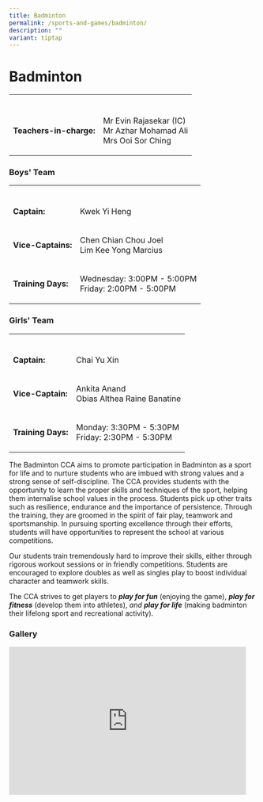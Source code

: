 ```yaml
---
title: Badminton
permalink: /sports-and-games/badminton/
description: ""
variant: tiptap
---
```

<h1>Badminton</h1>
<table style="minWidth: 50px">
<colgroup>
<col>
<col>
</colgroup>
<tbody>
<tr>
<th rowspan="1" colspan="1">
<p></p>
</th>
<th rowspan="1" colspan="1">
<p></p>
</th>
</tr>
<tr>
<td rowspan="1" colspan="1">
<p><strong>Teachers-in-charge:</strong>
</p>
</td>
<td rowspan="1" colspan="1">
<p>Mr Evin Rajasekar (IC)
<br>Mr Azhar Mohamad Ali
<br>Mrs Ooi Sor Ching</p>
</td>
</tr>
</tbody>
</table>
<h3>Boys' Team</h3>
<table style="minWidth: 50px">
<colgroup>
<col>
<col>
</colgroup>
<tbody>
<tr>
<th rowspan="1" colspan="1">
<p></p>
</th>
<th rowspan="1" colspan="1">
<p></p>
</th>
</tr>
<tr>
<td rowspan="1" colspan="1">
<p><strong>Captain:</strong>
</p>
</td>
<td rowspan="1" colspan="1">
<p>Kwek Yi Heng</p>
</td>
</tr>
<tr>
<td rowspan="1" colspan="1">
<p><strong>Vice-Captains:</strong>
</p>
</td>
<td rowspan="1" colspan="1">
<p>Chen Chian Chou Joel
<br>Lim Kee Yong Marcius</p>
</td>
</tr>
<tr>
<td rowspan="1" colspan="1">
<p><strong>Training Days:</strong>
<br>
</p>
</td>
<td rowspan="1" colspan="1">
<p>Wednesday: 3:00PM - 5:00PM
<br>Friday: 2:00PM - 5:00PM</p>
</td>
</tr>
</tbody>
</table>
<h3>Girls' Team</h3>
<table style="minWidth: 50px">
<colgroup>
<col>
<col>
</colgroup>
<tbody>
<tr>
<th rowspan="1" colspan="1">
<p></p>
</th>
<th rowspan="1" colspan="1">
<p></p>
</th>
</tr>
<tr>
<td rowspan="1" colspan="1">
<p><strong>Captain:</strong>
</p>
</td>
<td rowspan="1" colspan="1">
<p>Chai Yu Xin</p>
</td>
</tr>
<tr>
<td rowspan="1" colspan="1">
<p><strong>Vice-Captain:</strong>
</p>
</td>
<td rowspan="1" colspan="1">
<p>Ankita Anand
<br>Obias Althea Raine Banatine</p>
</td>
</tr>
<tr>
<td rowspan="1" colspan="1">
<p><strong>Training Days:</strong>
<br>
</p>
</td>
<td rowspan="1" colspan="1">
<p>Monday: 3:30PM - 5:30PM
<br>Friday: 2:30PM - 5:30PM</p>
</td>
</tr>
</tbody>
</table>
<p>The Badminton CCA aims to promote participation in Badminton as a sport
for life and to nurture students who are imbued with strong values and
a strong sense of self-discipline. The CCA provides students with the opportunity
to learn the proper skills and techniques of the sport, helping them internalise
school values in the process. Students pick up other traits such as resilience,
endurance and the importance of persistence. Through the training, they
are groomed in the spirit of fair play, teamwork and sportsmanship. In
pursuing sporting excellence through their efforts, students will have
opportunities to represent the school at various competitions.</p>
<p>Our students train tremendously hard to improve their skills, either through
rigorous workout sessions or in friendly competitions. Students are encouraged
to explore doubles as well as singles play to boost individual character
and teamwork skills.</p>
<p>The CCA strives to get players to&nbsp;<strong><em>play for fun</em></strong>&nbsp;(enjoying
the game),&nbsp;<strong><em>play for fitness</em></strong>&nbsp;(develop
them into athletes),&nbsp;<em>and&nbsp;</em><strong><em>play for life</em></strong>&nbsp;(making
badminton their lifelong sport and recreational activity).</p>
<h3>Gallery</h3>
<div class="iframe-wrapper">
<iframe height="299" width="480" allowfullscreen="true" frameborder="0" src="https://docs.google.com/presentation/d/e/2PACX-1vQk3a7YjaFFRgy3EbURF8Kij0PUd_tdgG5jQTZLayvDLfY7k3onaOrOieCc9A6J6Jb6grkkX-w22phB/embed?start=true&amp;loop=true&amp;delayms=3000"></iframe>
</div>
<p></p>